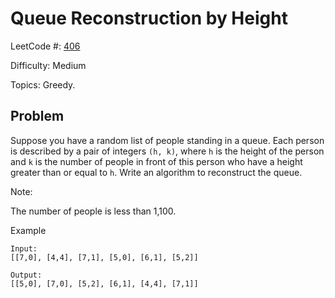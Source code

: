 # Queue Reconstruction by Height

LeetCode #: [406](https://leetcode.com/problems/queue-reconstruction-by-height/)

Difficulty: Medium

Topics: Greedy.

## Problem

Suppose you have a random list of people standing in a queue. Each person is described by a pair of integers `(h, k)`, where `h` is the height of the person and `k` is the number of people in front of this person who have a height greater than or equal to `h`. Write an algorithm to reconstruct the queue.

Note:

The number of people is less than 1,100.
 
Example

```text
Input:
[[7,0], [4,4], [7,1], [5,0], [6,1], [5,2]]

Output:
[[5,0], [7,0], [5,2], [6,1], [4,4], [7,1]]
```
